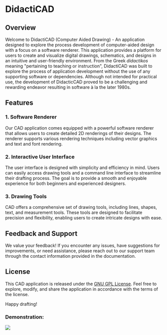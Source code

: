 # DidactiCAD 

## Overview

Welcome to DidactiCAD (Computer Aided Drawing) - An application designed to explore the process development of computer-aided design with a focus on a software renderer. This application provides a platform for users to create and visualize digital drawings, schematics, and designs in an intuitive and user-friendly environment.  From the Greek *didactikos* meaning "pertaining to teaching or instruction", DidactiCAD was built to explore the process of application development without the use of any supporting software or dependencies.  Although not intended for practical use, the development of DidacticCAD proved to be a challenging and rewarding endeavor resulting in software à la the later 1980s.

## Features

### 1. Software Renderer

Our CAD application comes equipped with a powerful software renderer that allows users to create detailed 2D renderings of their designs. The renderer supports various rendering techniques including vector graphics and text and font rendering.

### 2. Interactive User Interface

The user interface is designed with simplicity and efficiency in mind. Users can easily access drawing tools and a command line interface to streamline their drafting process. The goal is to provide a smooth and enjoyable experience for both beginners and experienced designers.

### 3. Drawing Tools

CAD offers a comprehensive set of drawing tools, including lines, shapes, text, and measurement tools. These tools are designed to facilitate precision and flexibility, enabling users to create intricate designs with ease.

## Feedback and Support

We value your feedback! If you encounter any issues, have suggestions for improvements, or need assistance, please reach out to our support team through the contact information provided in the documentation.

## License

This CAD application is released under the [GNU GPL License](LICENSE.md). Feel free to explore, modify, and share the application in accordance with the terms of the license.

Happy drafting!

### Demonstration:
![](https://github.com/bryce-crichfield/computer-aided-drawing/blob/master/demo.gif)
